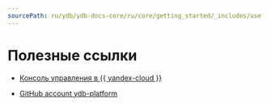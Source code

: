```yaml
---
sourcePath: ru/ydb/ydb-docs-core/ru/core/getting_started/_includes/useful_links.md
---
```

# Полезные ссылки


* [Консоль управления в {{ yandex-cloud }}](https://console.cloud.yandex.ru)

* [GitHub account ydb-platform](https://github.com/ydb-platform)
